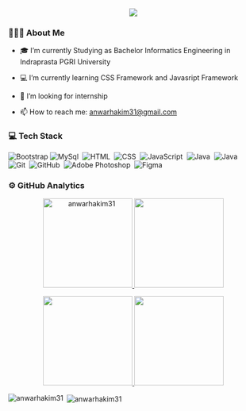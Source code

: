 <h1 align="center">
    <img src="https://readme-typing-svg.herokuapp.com/?font=Righteous&size=35&center=true&vCenter=true&width=500&height=70&duration=4000&lines=Hi+There!+👋;+I'm+Anwar+Hakim!;" />
</h1>

### 👨🏻‍💻 About Me

- 🎓 I’m currently Studying as Bachelor Informatics Engineering in Indraprasta PGRI University

- 💻 I’m currently learning CSS Framework and Javasript Framework

- 💼 I’m looking for internship

- 📫 How to reach me: anwarhakim31@gmail.com

### 💻 Tech Stack
![Bootstrap](https://img.shields.io/badge/-Bootstrap-05122A?style=flat&logo=bootstrap)
![MySql](https://img.shields.io/badge/-MySQL-05122A?style=flat&logo=mysql&logoColor=white)&nbsp;
![HTML](https://img.shields.io/badge/-HTML-05122A?style=flat&logo=HTML5)&nbsp;
![CSS](https://img.shields.io/badge/-CSS-05122A?style=flat&logo=CSS3&logoColor=1572B6)&nbsp;
![JavaScript](https://img.shields.io/badge/-JavaScript-05122A?style=flat&logo=javascript)&nbsp;
![Java](https://img.shields.io/badge/-Java-05122A?style=flat&logo=java&logoColor=white)&nbsp;
![Java](https://img.shields.io/badge/java-05122A?style=flat&logo=openjdk)&nbsp;
![Git](https://img.shields.io/badge/-Git-05122A?style=flat&logo=git)&nbsp;
![GitHub](https://img.shields.io/badge/-GitHub-05122A?style=flat&logo=github)&nbsp;
![Adobe Photoshop](https://img.shields.io/badge/adobe%20photoshop-05122A?style=flat&logo=adobe%20photoshop)&nbsp;
![Figma](https://img.shields.io/badge/figma-05122A.svg?style=flat&logo=figma)&nbsp;


### ⚙️ GitHub Analytics
<p align="center">
<a href="https://github.com/anwarhakim31">
  <img height="180em" src="https://github-readme-stats.vercel.app/api/top-langs?username=anwarhakim31&show_icons=true&theme=algolia&include_all_commits=true&count_private=true" alt="anwarhakim31"/>
  <img height="180em"src="https://github-readme-stats.vercel.app/api?username=anwarhakim31&layout=compact&langs_count=8&theme=algolia"/>
</a>
</p>

<p align="center">
<a href="https://github.com/anwarhakim31">
  <img height="180em" src="https://github-readme-stats-eight-theta.vercel.app/api?username=anwarhakim31&show_icons=true&theme=algolia&include_all_commits=true&count_private=true"/>
  <img height="180em" src="https://github-readme-stats-eight-theta.vercel.app/api/top-langs/?username=anwarhakim31&layout=compact&langs_count=8&theme=algolia"/>
</a>
</p>


<p><img align="left" src="https://github-readme-stats.vercel.app/api/top-langs?username=anwarhakim31&show_icons=true&locale=en&layout=compact" alt="anwarhakim31" /></p>

<p>&nbsp;<img align="center" src="https://github-readme-stats.vercel.app/api?username=anwarhakim31&show_icons=true&locale=en" alt="anwarhakim31" /></p>


